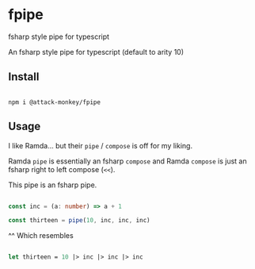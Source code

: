 # fpipe
fsharp style pipe for typescript

An fsharp style pipe for typescript (default to arity 10)

## Install

```

npm i @attack-monkey/fpipe

```

## Usage

I like Ramda... but their `pipe` / `compose` is off for my liking.

Ramda `pipe` is essentially an fsharp `compose` and Ramda `compose` is just an fsharp right to left compose (`<<`).

This pipe is an fsharp pipe.

```typescript

const inc = (a: number) => a + 1

const thirteen = pipe(10, inc, inc, inc)

```

^^ Which resembles

```fsharp

let thirteen = 10 |> inc |> inc |> inc

```
